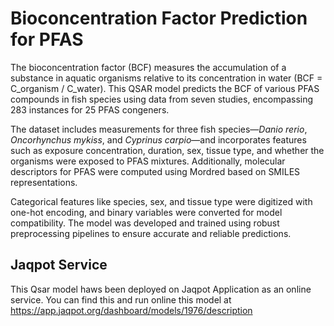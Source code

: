 # Bioconcentration Factor Prediction for PFAS

The bioconcentration factor (BCF) measures the accumulation of a substance in aquatic organisms relative to its concentration in water (BCF = C_organism / C_water). This QSAR model predicts the BCF of various PFAS compounds in fish species using data from seven studies, encompassing 283 instances for 25 PFAS congeners.

The dataset includes measurements for three fish species—*Danio rerio*, *Oncorhynchus mykiss*, and *Cyprinus carpio*—and incorporates features such as exposure concentration, duration, sex, tissue type, and whether the organisms were exposed to PFAS mixtures. Additionally, molecular descriptors for PFAS were computed using Mordred based on SMILES representations.

Categorical features like species, sex, and tissue type were digitized with one-hot encoding, and binary variables were converted for model compatibility. The model was developed and trained using robust preprocessing pipelines to ensure accurate and reliable predictions.

## Jaqpot Service 
This Qsar model haws been deployed on Jaqpot Application as an online service. You can find this and run online this model at https://app.jaqpot.org/dashboard/models/1976/description
